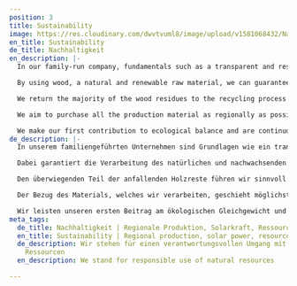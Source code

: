 ```yaml
---
position: 3
title: Sustainability
image: https://res.cloudinary.com/dwvtvuml8/image/upload/v1581068432/Nachhaltigkeit-Wald-Natur-Umwelt-Holz_pv33ia.jpg
en_title: Sustainability
de_title: Nachhaltigkeit
en_description: |-
  In our family-run company, fundamentals such as a transparent and responsible production process, the use of ecologically sourced materials, and fair working conditions are firmly anchored. As a specialized manufacturer, we only and exclusively develop custom-made and durable products with an extremely lifespan. We actively stand against mass production and single-use products. Correspondingly, we make a contribution to resource conservation and sustainable consumption.

  By using wood, a natural and renewable raw material, we can guarantee the responsible use of existing resources. Our processing standards, such as optimized cutting procedures, ensure maximum use of materials and therefore very little waste in the production of our products.

  We return the majority of the wood residues to the recycling process and heat our buildings and workshops with our in-house cogeneration unit. We generate our own solar power which enables us to operate our machines in a climate-neutral manner. As a result, we save approximately 25 tons of CO2-emissions per year.

  We aim to purchase all the production material as regionally as possible. The relative absence of transport by intermediaries saves additional packaging and resources. We also want to make our contribution to the preservation of resources globally and in the past have decided to promote the replanting of mangroves as part of the REFORESTATION ([edenprojects.org](https://edenprojects.org/ "edenprojects.org")) with every product sold, because this is where the need is greatest.

  We make our first contribution to ecological balance and are continuously striving to be completely climate-neutral in the foreseeable future.
de_description: |-
  In unserem familiengeführten Unternehmen sind Grundlagen wie ein transparenter und verantwortungsvoller Produktionsprozess, der Einsatz ökologisch vertretbarer Materialien und faire Arbeitsbedingungen fest verankert. Wir als spezialisierte Manufaktur entwickeln ausschließlich Maßanfertigungen mit einer enorm hohen Langlebigkeit und stehen mit unseren Produkten bewusst gegen Massenproduktion und Einwegprodukte. So leisten wir einen Beitrag zum Ressourcenerhalt und nachhaltigen Konsum.

  Dabei garantiert die Verarbeitung des natürlichen und nachwachsenden Rohstoffs Holz einen verantwortungsvollen Umgang mit den bestehenden Ressourcen. Unsere Verarbeitungsstandards, wie optimierte Verfahren für den Zuschnitt gewährleisten die maximale Materialnutzung und somit sehr wenig Verschnitt in der Produktion unserer Möbel.

  Den überwiegenden Teil der anfallenden Holzreste führen wir sinnvoll in einen Kreislauf zurück und heizen unsere Betriebsstätten mit dem hauseigenen Blockheizkraftwerk. Der eigens generierte Solarstrom ermöglicht uns den klimaneutralen Betrieb unserer Maschinen, was in etwa einer CO2 Einsparung von 25 Tonnen CO2 im Jahr entspricht.

  Der Bezug des Materials, welches wir verarbeiten, geschieht möglichst regional. Der weitgehende Verzicht auf Transporte durch Zwischenhändler spart zusätzliche Umverpackungen und endliche Ressourcen. Auch global leisten wir ein Stück zum Erhalt der natürlichen Ressourcen Holz und haben uns daher dazu entschieden, mit jedem verkauften Produkt die Neupflanzung von Mangroven im Rahmen der REFORESTATION ([edenprojects.org](https://edenprojects.org/ "edenprojects.org")) voranzutreiben, da gerade hier der Bedarf am größten ist.

  Wir leisten unseren ersten Beitrag am ökologischen Gleichgewicht und sind kontinuierlich bestrebt in absehbarer Zukunft gänzlich klimaneutral zu agieren.
meta_tags:
  de_title: Nachhaltigkeit | Regionale Produktion, Solarkraft, Ressourcensparend
  en_title: Sustainability | Regional production, solar power, resource saving
  de_description: Wir stehen für einen verantwortungsvollen Umgang mit natürlichen
    Ressourcen
  en_description: We stand for responsible use of natural resources

---
```

